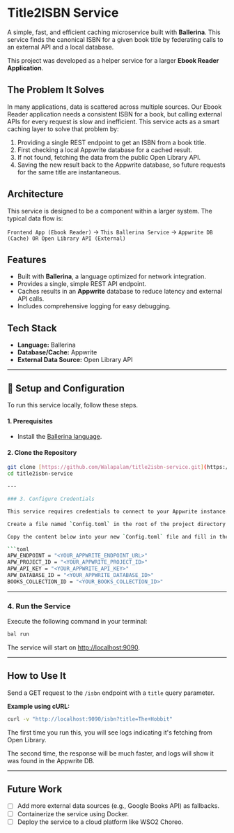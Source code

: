 # Title2ISBN Service

A simple, fast, and efficient caching microservice built with **Ballerina**. This service finds the canonical ISBN for a given book title by federating calls to an external API and a local database.

This project was developed as a helper service for a larger **Ebook Reader Application**.

## The Problem It Solves

In many applications, data is scattered across multiple sources. Our Ebook Reader application needs a consistent ISBN for a book, but calling external APIs for every request is slow and inefficient. This service acts as a smart caching layer to solve that problem by:

1.  Providing a single REST endpoint to get an ISBN from a book title.
2.  First checking a local Appwrite database for a cached result.
3.  If not found, fetching the data from the public Open Library API.
4.  Saving the new result back to the Appwrite database, so future requests for the same title are instantaneous.

## Architecture

This service is designed to be a component within a larger system. The typical data flow is:

`Frontend App (Ebook Reader)` → `This Ballerina Service` → `Appwrite DB (Cache) OR Open Library API (External)`

## Features

-   Built with **Ballerina**, a language optimized for network integration.
-   Provides a single, simple REST API endpoint.
-   Caches results in an **Appwrite** database to reduce latency and external API calls.
-   Includes comprehensive logging for easy debugging.

## Tech Stack

-   **Language:** Ballerina
-   **Database/Cache:** Appwrite
-   **External Data Source:** Open Library API

---

## 🚀 Setup and Configuration

To run this service locally, follow these steps.

#### 1. Prerequisites

-   Install the [Ballerina language](https://ballerina.io/downloads/).

#### 2. Clone the Repository

```sh
git clone [https://github.com/Walapalam/title2isbn-service.git](https://github.com/Walapalam/title2isbn-service.git)
cd title2isbn-service

---

### 3. Configure Credentials

This service requires credentials to connect to your Appwrite instance.

Create a file named `Config.toml` in the root of the project directory.

Copy the content below into your new `Config.toml` file and fill in the placeholder values with your actual Appwrite credentials:

```toml
APW_ENDPOINT = "<YOUR_APPWRITE_ENDPOINT_URL>"
APW_PROJECT_ID = "<YOUR_APPWRITE_PROJECT_ID>"
APW_API_KEY = "<YOUR_APPWRITE_API_KEY>"
APW_DATABASE_ID = "<YOUR_APPWRITE_DATABASE_ID>"
BOOKS_COLLECTION_ID = "<YOUR_BOOKS_COLLECTION_ID>"
```

---

### 4. Run the Service

Execute the following command in your terminal:

```sh
bal run
```

The service will start on [http://localhost:9090](http://localhost:9090).

---

## How to Use It

Send a GET request to the `/isbn` endpoint with a `title` query parameter.

**Example using cURL:**

```sh
curl -v "http://localhost:9090/isbn?title=The+Hobbit"
```

The first time you run this, you will see logs indicating it's fetching from Open Library.

The second time, the response will be much faster, and logs will show it was found in the Appwrite DB.

---

## Future Work

- [ ] Add more external data sources (e.g., Google Books API) as fallbacks.
- [ ] Containerize the service using Docker.
- [ ] Deploy the service to a cloud platform like WSO2 Choreo.
